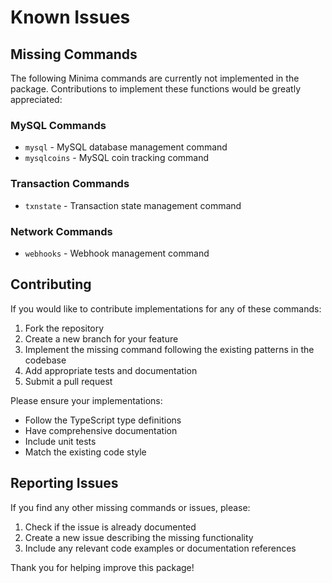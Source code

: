 # Known Issues

## Missing Commands

The following Minima commands are currently not implemented in the package. Contributions to implement these functions would be greatly appreciated:

### MySQL Commands

- `mysql` - MySQL database management command
- `mysqlcoins` - MySQL coin tracking command

### Transaction Commands

- `txnstate` - Transaction state management command

### Network Commands

- `webhooks` - Webhook management command

## Contributing

If you would like to contribute implementations for any of these commands:

1. Fork the repository
2. Create a new branch for your feature
3. Implement the missing command following the existing patterns in the codebase
4. Add appropriate tests and documentation
5. Submit a pull request

Please ensure your implementations:

- Follow the TypeScript type definitions
- Have comprehensive documentation
- Include unit tests
- Match the existing code style

## Reporting Issues

If you find any other missing commands or issues, please:

1. Check if the issue is already documented
2. Create a new issue describing the missing functionality
3. Include any relevant code examples or documentation references

Thank you for helping improve this package!
